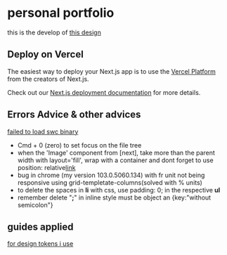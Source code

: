 # personal portfolio

this is the develop of [this design](https://www.figma.com/proto/AOKSFKoqjC7DLshc7Uu3Oo/web-portfolio?page-id=0%3A1&node-id=2%3A3&viewport=241%2C48%2C0.79&scaling=scale-down)

## Deploy on Vercel

The easiest way to deploy your Next.js app is to use the [Vercel Platform](https://vercel.com/new?utm_medium=default-template&filter=next.js&utm_source=create-next-app&utm_campaign=create-next-app-readme) from the creators of Next.js.

Check out our [Next.js deployment documentation](https://nextjs.org/docs/deployment) for more details.

## Errors Advice & other advices

[failed to load swc binary](https://stackoverflow.com/questions/69816589/next-failed-to-load-swc-binary)

- Cmd + 0 (zero) to set focus on the file tree
- when the 'Image' component from [next], take more than the parent width with layout='fill', wrap with a container and dont forget to use position: relative[link](https://stackoverflow.com/questions/68920647/how-to-add-border-radius-to-next-js-image)
- bug in chrome (my version 103.0.5060.134) with fr unit not being responsive using grid-templetate-columns(solved with % units)
- to delete the spaces in **li** with css, use padding: 0; in the respective **ul**
- remember delete "**;**" in inline style must be object an {key:"without semicolon"}  

## guides applied

[for design tokens i use](https://www.smashingmagazine.com/2021/07/global-local-styling-nextjs/)
